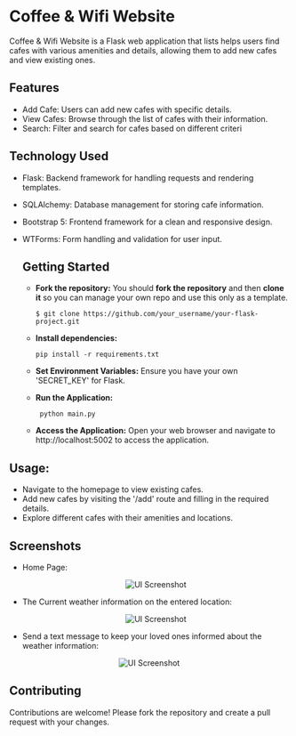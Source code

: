 # Coffee & Wifi Website
Coffee & Wifi Website is a Flask web application  that lists helps users find cafes with various amenities and details, allowing them to add new cafes and view existing ones.


## Features
- Add Cafe: Users can add new cafes with specific details.
- View Cafes: Browse through the list of cafes with their information.
- Search: Filter and search for cafes based on different criteri

## Technology Used
 - Flask: Backend framework for handling requests and rendering templates.
- SQLAlchemy: Database management for storing cafe information.
- Bootstrap 5: Frontend framework for a clean and responsive design.
- WTForms: Form handling and validation for user input.

   ## Getting Started
  - **Fork the repository:** You should **fork the repository** and then **clone it** so you can manage your own repo and use this only as a template.
    ```
    $ git clone https://github.com/your_username/your-flask-project.git
    ```
  - **Install dependencies:**
  
    ```
    pip install -r requirements.txt
    ```
  - **Set Environment Variables:** Ensure you have your own 'SECRET_KEY' for Flask.
    
  - **Run the Application:**
  
      ```
       python main.py
      ```
  
  - **Access the Application:** Open your web browser and navigate to http://localhost:5002 to access the application.

## Usage:
- Navigate to the homepage to view existing cafes.
- Add new cafes by visiting the '/add' route and filling in the required details.
- Explore different cafes with their amenities and locations.

## Screenshots
 - Home Page:    
   <div align="center"><img src="weather_alert_1.png" alt="UI Screenshot"/></div>

 - The Current weather information on the entered location:    
   <div align="center"><img src="weather_alert_2.png" alt="UI Screenshot"/></div>

  - Send a text message to keep your loved ones informed about the weather information:    
   <div align="center"><img src="weather_alert_3.png" alt="UI Screenshot"/></div> 

## Contributing
   Contributions are welcome! Please fork the repository and create a pull request with your changes.
